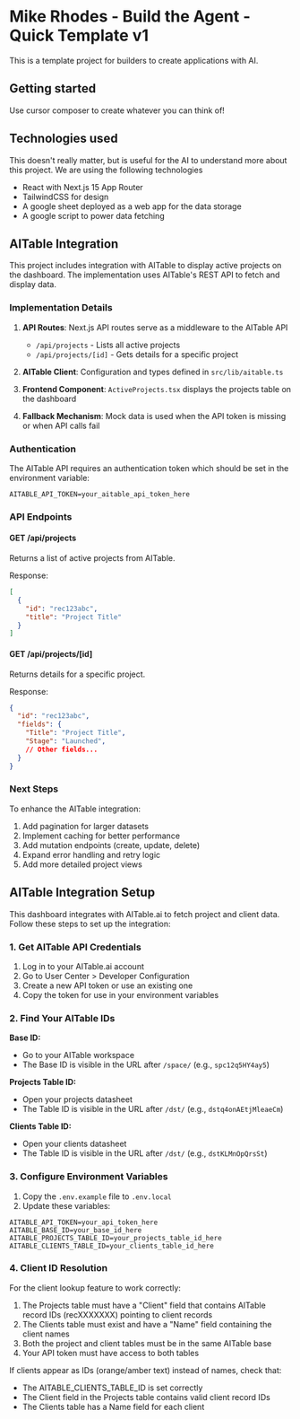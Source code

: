 # Mike Rhodes - Build the Agent - Quick Template v1

This is a template project for builders to create applications with AI.

## Getting started
Use cursor composer to create whatever you can think of!

## Technologies used
This doesn't really matter, but is useful for the AI to understand more about this project. We are using the following technologies
- React with Next.js 15 App Router
- TailwindCSS for design
- A google sheet deployed as a web app for the data storage
- A google script to power data fetching 

## AITable Integration

This project includes integration with AITable to display active projects on the dashboard. The implementation uses AITable's REST API to fetch and display data.

### Implementation Details

1. **API Routes**: Next.js API routes serve as a middleware to the AITable API
   - `/api/projects` - Lists all active projects
   - `/api/projects/[id]` - Gets details for a specific project

2. **AITable Client**: Configuration and types defined in `src/lib/aitable.ts`

3. **Frontend Component**: `ActiveProjects.tsx` displays the projects table on the dashboard

4. **Fallback Mechanism**: Mock data is used when the API token is missing or when API calls fail

### Authentication

The AITable API requires an authentication token which should be set in the environment variable:
```
AITABLE_API_TOKEN=your_aitable_api_token_here
```

### API Endpoints

#### GET /api/projects
Returns a list of active projects from AITable.

Response:
```json
[
  {
    "id": "rec123abc",
    "title": "Project Title"
  }
]
```

#### GET /api/projects/[id]
Returns details for a specific project.

Response:
```json
{
  "id": "rec123abc",
  "fields": {
    "Title": "Project Title",
    "Stage": "Launched",
    // Other fields...
  }
}
```

### Next Steps

To enhance the AITable integration:
1. Add pagination for larger datasets
2. Implement caching for better performance
3. Add mutation endpoints (create, update, delete)
4. Expand error handling and retry logic
5. Add more detailed project views

## AITable Integration Setup

This dashboard integrates with AITable.ai to fetch project and client data. Follow these steps to set up the integration:

### 1. Get AITable API Credentials

1. Log in to your AITable.ai account
2. Go to User Center > Developer Configuration
3. Create a new API token or use an existing one
4. Copy the token for use in your environment variables

### 2. Find Your AITable IDs

**Base ID:**
- Go to your AITable workspace
- The Base ID is visible in the URL after `/space/` (e.g., `spc12q5HY4ay5`)

**Projects Table ID:**
- Open your projects datasheet
- The Table ID is visible in the URL after `/dst/` (e.g., `dstq4onAEtjMleaeCm`)

**Clients Table ID:**
- Open your clients datasheet
- The Table ID is visible in the URL after `/dst/` (e.g., `dstKLMnOpQrsSt`)

### 3. Configure Environment Variables

1. Copy the `.env.example` file to `.env.local`
2. Update these variables:
```
AITABLE_API_TOKEN=your_api_token_here
AITABLE_BASE_ID=your_base_id_here
AITABLE_PROJECTS_TABLE_ID=your_projects_table_id_here
AITABLE_CLIENTS_TABLE_ID=your_clients_table_id_here
```

### 4. Client ID Resolution

For the client lookup feature to work correctly:

1. The Projects table must have a "Client" field that contains AITable record IDs (recXXXXXXX) pointing to client records
2. The Clients table must exist and have a "Name" field containing the client names
3. Both the project and client tables must be in the same AITable base
4. Your API token must have access to both tables

If clients appear as IDs (orange/amber text) instead of names, check that:
- The AITABLE_CLIENTS_TABLE_ID is set correctly
- The Client field in the Projects table contains valid client record IDs
- The Clients table has a Name field for each client

